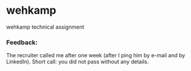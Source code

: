 # wehkamp
wehkamp technical assignment


### Feedback:
The recruiter called me after one week (after I ping him by e-mail and by LinkedIn).
Short call: you did not pass without any details.
